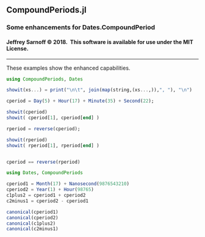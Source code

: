 ## CompoundPeriods.jl
### Some enhancements for Dates.CompoundPeriod

#### Jeffrey Sarnoff &copy; 2018.&nbsp; This software is available for use under the MIT License.
-----

These examples show the enhanced capabilities.

```julia
using CompoundPeriods, Dates

showit(xs...) = print("\n\t", join(map(string,(xs...,)),", "), "\n")

cperiod = Day(5) + Hour(17) + Minute(35) + Second(22);

showit(cperiod)
showit( cperiod[1], cperiod[end] )

rperiod = reverse(cperiod);

showit(rperiod)
showit( rperiod[1], rperiod[end] )


cperiod == reverse(rperiod)
```

```julia
using Dates, CompoundPeriods

cperiod1 = Month(17) + Nanosecond(9876543210)
cperiod2 = Year(1) + Hour(98765)
c1plus2 = cperiod1 + cperiod2
c2minus1 = cperiod2 - cperiod1

canonical(cperiod1)
canonical(cperiod2)
canonical(c1plus2)
canonical(c2minus1)
```
